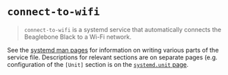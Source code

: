 # `connect-to-wifi`

> `connect-to-wifi` is a systemd service that automatically connects the Beaglebone Black to a Wi-Fi network.

See the [systemd man pages](http://man7.org/linux/man-pages/man1/systemd.1.html) for information on writing various parts of the service file. Descriptions for relevant sections are on separate pages (e.g. configuration of the `[Unit]` section is on the [`systemd.unit` page](http://man7.org/linux/man-pages/man5/systemd.unit.5.html).
